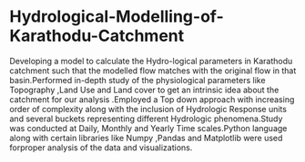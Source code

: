 # Hydrological-Modelling-of-Karathodu-Catchment
 Developing a model to calculate the Hydro-logical parameters in Karathodu catchment such that the modelled flow matches with the original flow in that basin.Performed in-depth study of the physiological parameters like Topography ,Land Use and Land cover to get an intrinsic idea about the catchment for our analysis .Employed a Top down approach with increasing order of complexity along with the inclusion of Hydrologic Response units and several buckets representing different Hydrologic phenomena.Study was conducted at Daily, Monthly and Yearly Time scales.Python language along with certain libraries like Numpy ,Pandas and Matplotlib were used forproper analysis of the data and visualizations.
